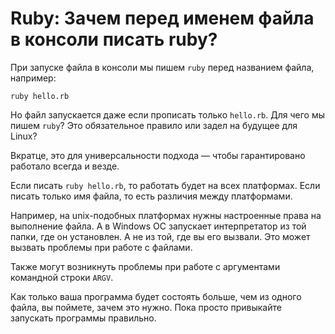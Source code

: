 # Ruby: Зачем перед именем файла в консоли писать ruby?



При запуске файла в консоли мы пишем `ruby` перед названием файла, например:

```console
ruby hello.rb
```

Но файл запускается даже если прописать только `hello.rb`. Для чего мы пишем `ruby`? Это обязательное правило или задел на будущее для Linux?

Вкратце, это для универсальности подхода — чтобы гарантировано работало всегда и везде.

Если писать `ruby hello.rb`, то работать будет на всех платформах. Если писать только имя файла, то есть различия между платформами.

Например, на unix-подобных платформах нужны настроенные права на выполнение файла. А в Windows ОС запускает интерпретатор из той папки, где он установлен. А не из той, где вы его вызвали. Это может вызвать проблемы при работе с файлами.

Также могут возникнуть проблемы при работе с аргументами командной строки `ARGV`.

Как только ваша программа будет состоять больше, чем из одного файла, вы поймете, зачем это нужно. Пока просто привыкайте запускать программы правильно.
